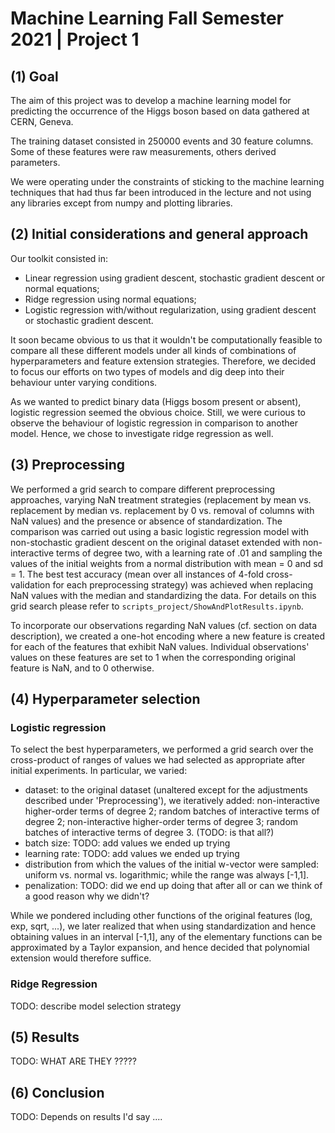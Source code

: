 # Machine Learning Fall Semester 2021 | Project 1

## (1) Goal

The aim of this project was to develop a machine learning model for predicting the occurrence of the Higgs boson based on data gathered at CERN, Geneva. 

The training dataset consisted in 250000 events and 30 feature columns. Some of these features were raw measurements, others derived parameters.

We were operating under the constraints of sticking to the machine learning techniques that had thus far been introduced in the lecture and not using any libraries except from numpy and plotting libraries.

## (2) Initial considerations and general approach

Our toolkit consisted in:

- Linear regression using gradient descent, stochastic gradient descent or normal equations;
- Ridge regression using normal equations;
- Logistic regression with/without regularization, using gradient descent or stochastic gradient descent.

It soon became obvious to us that it wouldn't be computationally feasible to compare all these different models under all kinds of combinations of hyperparameters and feature extension strategies. Therefore, we decided to focus our efforts on two types of models and dig deep into their behaviour unter varying conditions.

As we wanted to predict binary data (Higgs bosom present or absent), logistic regression seemed the obvious choice. Still, we were curious to observe the behaviour of logistic regression in comparison to another model. Hence, we chose to investigate ridge regression as well. 

## (3) Preprocessing

We performed a grid search to compare different preprocessing approaches, varying NaN treatment strategies (replacement by mean vs. replacement by median vs. replacement by 0 vs. removal of columns with NaN values) and the presence or absence of standardization. The comparison was carried out using a basic logistic regression model with non-stochastic gradient descent on the original dataset extended with non-interactive terms of degree two, with a learning rate of .01 and sampling the values of the initial weights from a normal distribution with mean = 0 and sd = 1. The best test accuracy (mean over all instances of 4-fold cross-validation for each preprocessing strategy) was achieved when replacing NaN values with the median and standardizing the data. For details on this grid search please refer to `scripts_project/ShowAndPlotResults.ipynb`.

To incorporate our observations regarding NaN values (cf. section on data description), we created a one-hot encoding where a new feature is created for each of the features that exhibit NaN values. Individual observations' values on these features are set to  1 when the corresponding original feature is NaN, and to 0 otherwise.

## (4) Hyperparameter selection

### Logistic regression

To select the best hyperparameters, we performed a grid search over the cross-product of ranges of values we had selected as appropriate after initial experiments. In particular, we varied:
- dataset: to the original dataset (unaltered except for the adjustments described under 'Preprocessing'), we iteratively added: non-interactive higher-order terms of degree 2; random batches of interactive terms of degree 2; non-interactive higher-order terms of degree 3; random batches of interactive terms of degree 3. (TODO: is that all?)
- batch size: TODO: add values we ended up trying
- learning rate: TODO: add values we ended up trying
- distribution from which the values of the initial w-vector were sampled: uniform vs. normal vs. logarithmic; while the range was always [-1,1].
- penalization: TODO: did we end up doing that after all or can we think of a good reason why we didn't? 

While we pondered including other functions of the original features (log, exp, sqrt, ...), we later realized that when using standardization and hence obtaining values in an interval [-1,1], any of the elementary functions can be approximated by a Taylor expansion, and hence decided that polynomial extension would therefore suffice.

### Ridge Regression

TODO: describe model selection strategy

## (5) Results

TODO: WHAT ARE THEY ?????

## (6) Conclusion

TODO: Depends on results I'd say ....